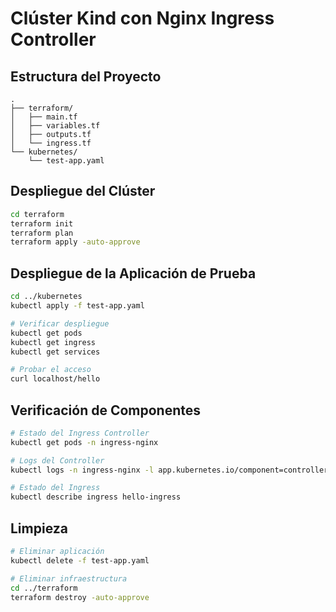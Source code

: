 # Clúster Kind con Nginx Ingress Controller

## Estructura del Proyecto
```
.
├── terraform/
│   ├── main.tf
│   ├── variables.tf
│   ├── outputs.tf
│   └── ingress.tf
└── kubernetes/
    └── test-app.yaml
```

## Despliegue del Clúster

```bash
cd terraform
terraform init
terraform plan
terraform apply -auto-approve
```

## Despliegue de la Aplicación de Prueba

```bash
cd ../kubernetes
kubectl apply -f test-app.yaml

# Verificar despliegue
kubectl get pods
kubectl get ingress
kubectl get services

# Probar el acceso
curl localhost/hello
```

## Verificación de Componentes

```bash
# Estado del Ingress Controller
kubectl get pods -n ingress-nginx

# Logs del Controller
kubectl logs -n ingress-nginx -l app.kubernetes.io/component=controller

# Estado del Ingress
kubectl describe ingress hello-ingress
```

## Limpieza
```bash
# Eliminar aplicación
kubectl delete -f test-app.yaml

# Eliminar infraestructura
cd ../terraform
terraform destroy -auto-approve
```